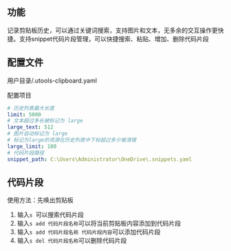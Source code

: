 ## 功能

记录剪贴板历史，可以通过关键词搜索，支持图片和文本，无多余的交互操作更快捷。支持snippet代码片段管理，可以快捷搜索、粘贴、增加、删除代码片段

## 配置文件

用户目录/.utools-clipboard.yaml

配置项目
``` yaml
# 历史列表最大长度
limit: 5000
# 文本超过多长被标记为 large
large_text: 512
# 图片自动标记为 large
# 标记为large的资源在历史列表中下标超过多少被清理
large_limit: 100
# 代码片段路径
snippet_path: C:\Users\Administrator\OneDrive\.snippets.yaml
```

## 代码片段

使用方法：先唤出剪贴板
1. 输入`s `可以搜索代码片段
2. 输入`s add 代码片段名称`可以将当前剪贴板内容添加到代码片段
3. 输入`s add 代码片段名称 代码片段内容`可以添加代码片段
4. 输入`s del 代码片段名称`可以删除代码片段
